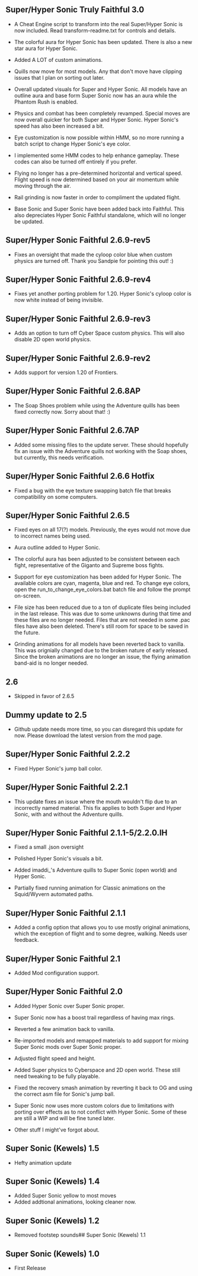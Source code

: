 ## Super/Hyper Sonic Truly Faithful 3.0
- A Cheat Engine script to transform into the real Super/Hyper Sonic is now included. Read transform-readme.txt for controls and details.

- The colorful aura for Hyper Sonic has been updated. There is also a new star aura for Hyper Sonic.

- Added A LOT of custom animations.

- Quills now move for most models. Any that don't move have clipping issues that I plan on sorting out later.

- Overall updated visuals for Super and Hyper Sonic. All models have an outline aura and base form Super Sonic now has an aura while the Phantom Rush is enabled.

- Physics and combat has been completely revamped. Special moves are now overall quicker for both Super and Hyper Sonic. Hyper Sonic's speed has also been increased a bit.

- Eye customization is now possible within HMM, so no more running a batch script to change Hyper Sonic's eye color.

- I implemented some HMM codes to help enhance gameplay. These codes can also be turned off entirely if you prefer.

- Flying no longer has a pre-determined horizontal and vertical speed. Flight speed is now determined based on your air momentum while moving through the air.

- Rail grinding is now faster in order to compliment the updated flight.

- Base Sonic and Super Sonic have been added back into Faithful. This also depreciates Hyper Sonic Faithful standalone, which will no longer be updated.


## Super/Hyper Sonic Faithful 2.6.9-rev5
- Fixes an oversight that made the cyloop color blue when custom physics are turned off.  Thank you Sandpie for pointing this out! :)

## Super/Hyper Sonic Faithful 2.6.9-rev4
- Fixes yet another porting problem for 1.20.  Hyper Sonic's cyloop color is now white instead of being invisible.

## Super/Hyper Sonic Faithful 2.6.9-rev3
- Adds an option to turn off Cyber Space custom physics.  This will also disable 2D open world physics.

## Super/Hyper Sonic Faithful 2.6.9-rev2
- Adds support for version 1.20 of Frontiers.

## Super/Hyper Sonic Faithful 2.6.8AP
- The Soap Shoes problem while using the Adventure quills has been fixed correctly now.  Sorry about that! :)

## Super/Hyper Sonic Faithful 2.6.7AP
- Added some missing files to the update server.  These should hopefully fix an issue with the Adventure quills not working with the Soap shoes, but currently, this needs verification.

## Super/Hyper Sonic Faithful 2.6.6 Hotfix
- Fixed a bug with the eye texture swapping batch file that breaks compatibility on some computers.

## Super/Hyper Sonic Faithful 2.6.5
- Fixed eyes on all 17(?) models.  Previously, the eyes would not move due to incorrect names being used.

- Aura outline added to Hyper Sonic.

- The colorful aura has been adjusted to be consistent between each fight, representative of the Giganto and Supreme boss fights.

- Support for eye customization has been added for Hyper Sonic.  The available colors are cyan, magenta, blue and red.  To change eye colors, open the run_to_change_eye_colors.bat batch file and follow the prompt on-screen.

- File size has been reduced due to a ton of duplicate files being included in the last release.  This was due to some unknowns during that time and these files are no longer needed.  Files that are not needed in some .pac files have also been deleted.  There's still room for space to be saved in the future.

- Grinding animations for all models have been reverted back to vanilla.  This was orignially changed due to the broken nature of early released.  Since the broken animations are no longer an issue, the flying animation band-aid is no longer needed.

## 2.6
- Skipped in favor of 2.6.5

## Dummy update to 2.5
- Github update needs more time, so you can disregard this update for now. Please download the latest version from the mod page.

## Super/Hyper Sonic Faithful 2.2.2
- Fixed Hyper Sonic's jump ball color.

## Super/Hyper Sonic Faithful 2.2.1
- This update fixes an issue where the mouth wouldn't flip due to an incorrectly named material. This fix applies to both Super and Hyper Sonic, with and without the Adventure quills.

## Super/Hyper Sonic Faithful 2.1.1-5/2.2.0.IH
- Fixed a small .json oversight

- Polished Hyper Sonic's visuals a bit.

- Added imaddi_'s Adventure quills to Super Sonic (open world) and Hyper Sonic.

- Partially fixed running animation for Classic animations on the Squid/Wyvern automated paths.

## Super/Hyper Sonic Faithful 2.1.1
- Added a config option that allows you to use mostly original animations, which the exception of flight and to some degree, walking.  Needs user feedback.

## Super/Hyper Sonic Faithful 2.1
- Added Mod configuration support.

## Super/Hyper Sonic Faithful 2.0
- Added Hyper Sonic over Super Sonic proper.

- Super Sonic now has a boost trail regardless of having max rings.

- Reverted a few animation back to vanilla.

- Re-imported models and remapped materials to add support for mixing Super Sonic mods over Super Sonic proper.

- Adjusted flight speed and height.

- Added Super physics to Cyberspace and 2D open world.  These still need tweaking to be fully playable.

- Fixed the recovery smash animation by reverting it back to OG and using the correct asm file for Sonic's jump ball.

- Super Sonic now uses more custom colors due to limitations with porting over effects as to not conflict with Hyper Sonic.  Some of these are still a WIP and will be fine tuned later.

- Other stuff I might've forgot about.

## Super Sonic (Kewels) 1.5
- Hefty animation update

## Super Sonic (Kewels) 1.4
- Added Super Sonic yellow to most moves
- Added addtional animations, looking cleaner now.

## Super Sonic (Kewels) 1.2
- Removed footstep sounds## Super Sonic (Kewels) 1.1

## Super Sonic (Kewels) 1.0
- First Release
